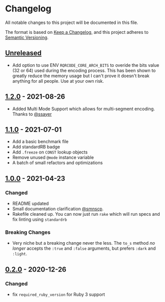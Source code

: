 # Changelog

All notable changes to this project will be documented in this file.

The format is based on [Keep a Changelog](https://keepachangelog.com/en/1.0.0/),
and this project adheres to [Semantic Versioning](https://semver.org/spec/v2.0.0.html).

## [Unreleased]

- Add option to use ENV `RQRCODE_CORE_ARCH_BITS` to overide the bits value (32 or 64) used during the encoding process.
  This has been shown to greatly reduce the memory usage but I can't prove it doesn't break anything for all people.
  Use at your own risk.

## [1.2.0] - 2021-08-26

- Added Multi Mode Support which allows for multi-segment encoding. Thanks to [@ssayer](https://github.com/ssayer)

## [1.1.0] - 2021-07-01

- Add a basic benchmark file
- Add standardRB badge
- Add `.freeze` on `CONST` lookup objects
- Remove unused `@mode` instance variable
- A batch of small refactors and optimizations

## [1.0.0] - 2021-04-23

### Changed

- README updated
- Small documentation clarification [@smnscp](https://github.com/smnscp).
- Rakefile cleaned up. You can now just run `rake` which will run specs and fix linting using `standardrb`

### Breaking Changes

- Very niche but a breaking change never the less. The `to_s` method *no longer* accepts the `:true` and `:false` arguments, but prefers `:dark` and `:light`.

## [0.2.0] - 2020-12-26

### Changed

- fix `required_ruby_version` for Ruby 3 support

[unreleased]: https://github.com/whomwah/rqrcode_core/compare/v1.2.0...HEAD
[1.2.0]: https://github.com/whomwah/rqrcode_core/compare/v1.1.0...v1.2.0
[1.1.0]: https://github.com/whomwah/rqrcode_core/compare/v1.0.0...v1.1.0
[1.0.0]: https://github.com/whomwah/rqrcode_core/compare/v0.2.0...v1.0.0
[0.2.0]: https://github.com/whomwah/rqrcode_core/compare/v0.1.2...v0.2.0
